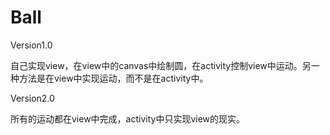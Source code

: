 # Ball

Version1.0 

自己实现view，在view中的canvas中绘制圆，在activity控制view中运动。另一种方法是在view中实现运动，而不是在activity中。

Version2.0

所有的运动都在view中完成，activity中只实现view的现实。
